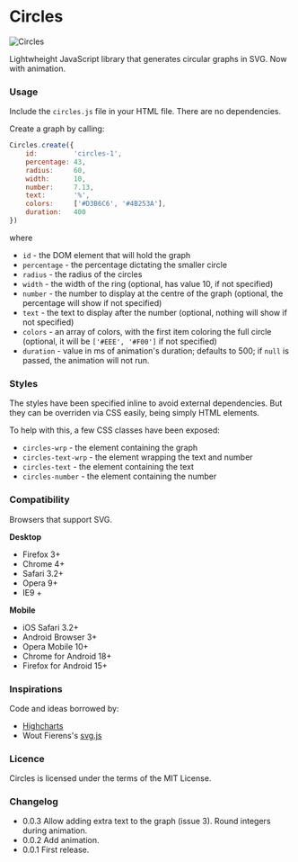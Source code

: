 # Circles

![Circles](http://lugolabs.com/static/circles.png)

Lightwheight JavaScript library that generates circular graphs in SVG. Now with animation.

### Usage

Include the `circles.js` file in your HTML file. There are no dependencies.

Create a graph by calling:

```js
Circles.create({
	id:         'circles-1',
	percentage: 43,
	radius:     60,
	width:      10,
	number:     7.13,
	text:       '%',
	colors:     ['#D3B6C6', '#4B253A'],
	duration: 	400
})
```

where

* `id` 					- the DOM element that will hold the graph
* `percentage` 	- the percentage dictating the smaller circle
* `radius` 			- the radius of the circles
* `width` 			- the width of the ring (optional, has value 10, if not specified)
* `number`			- the number to display at the centre of the graph (optional, the percentage will show if not specified)
* `text` 				- the text to display after the number (optional, nothing will show if not specified)
* `colors` 			- an array of colors, with the first item coloring the full circle (optional, it will be `['#EEE', '#F00']` if not specified)
* `duration` 		- value in ms of animation's duration; defaults to 500; if `null` is passed, the animation will not run.

### Styles

The styles have been specified inline to avoid external dependencies. But they can be overriden via CSS easily, being simply HTML elements.

To help with this, a few CSS classes have been exposed:

* `circles-wrp` 			- the element containing the graph
* `circles-text-wrp` 	- the element wrapping the text and number
* `circles-text` 			- the element containing the text
* `circles-number` 		- the element containing the number

### Compatibility

Browsers that support SVG.

**Desktop**
* Firefox 3+
* Chrome 4+
* Safari 3.2+
* Opera 9+
* IE9 +

**Mobile**
* iOS Safari 3.2+
* Android Browser 3+
* Opera Mobile 10+
* Chrome for Android 18+
* Firefox for Android 15+


### Inspirations

Code and ideas borrowed by:

* [Highcharts](http://highcharts.com)
* Wout Fierens's [svg.js](http://svgjs.com)


### Licence

Circles is licensed under the terms of the MIT License.

### Changelog

* 0.0.3    Allow adding extra text to the graph (issue 3).
           Round integers during animation.
* 0.0.2    Add animation.
* 0.0.1    First release.